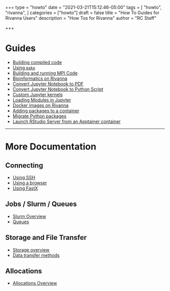 +++
type = "howto"
date = "2021-03-21T15:12:46-05:00"
tags = [
  "howto",
  "rivanna",
]
categories = ["howto"]
draft = false
title = "How To Guides for Rivanna Users"
description = "How Tos for Rivanna"
author = "RC Staff"

+++

# Guides

* [Building compiled code](/userinfo/howtos/rivanna/compiler-howto)
* [Using `make`](/userinfo/howtos/rivanna/make)
* [Building and running MPI Code](/userinfo/howtos/rivanna/mpi-howto)
* [Bioinformatics on Rivanna](/userinfo/howtos/rivanna/bioinfo-on-rivanna)
* [Convert Jupyter Notebook to PDF](/userinfo/howtos/rivanna/convert-jupyter-pdf)
* [Convert Jupyter Notebook to Python Script](/userinfo/howtos/rivanna/jupyter-to-python-script)
* [Custom Jupyter kernels](/userinfo/howtos/rivanna/custom-jupyter-kernels)
* [Loading Modules in Jupyter](/userinfo/howtos/rivanna/load-module-in-jupyter)
* [Docker images on Rivanna](/userinfo/howtos/rivanna/docker-images-on-rivanna)
* [Adding packages to a container](/userinfo/howtos/rivanna/add-packages-to-container)
* [Migrate Python packages](/userinfo/howtos/rivanna/migrate-python)
* [Launch RStudio Server from an Apptainer container](/userinfo/howtos/rivanna/launch-rserver)

- - -

# More Documentation

## Connecting

* [Using SSH](/userinfo/rivanna/login/#secure-shell-access-ssh)
* [Using a browser](/userinfo/rivanna/login/#web-based-access)
* [Using FastX](/userinfo/rivanna/login/#remote-desktop-access)

## Jobs / Slurm / Queues

* [Slurm Overview](/userinfo/rivanna/slurm/)
* [Queues](/userinfo/rivanna/queues/)

## Storage and File Transfer

* [Storage overview](/userinfo/rivanna/storage/)
* [Data transfer methods](/userinfo/data-transfer/)

## Allocations

* [Allocations Overview](/userinfo/rivanna/allocations/)
